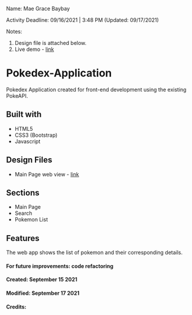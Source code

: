 Name: Mae Grace Baybay

Activity Deadline: 09/16/2021 | 3:48 PM (Updated: 09/17/2021)

Notes: 
1. Design file is attached below. 
2. Live demo - [link](https://mgbaybay.github.io/Pokedex-Application/) 

# Pokedex-Application
Pokedex Application created for front-end development using the existing PokeAPI. 

## Built with
- HTML5
- CSS3 (Bootstrap)
- Javascript

## Design Files
- Main Page web view - [link](https://www.figma.com/proto/PJ6XuVo3pid9VlIL4FUXtT/Pokedex?page-id=0%3A1&node-id=2%3A2&viewport=241%2C48%2C0.64&scaling=contain&starting-point-node-id=2%3A2)

## Sections
- Main Page
- Search 
- Pokemon List

## Features
The web app shows the list of pokemon and their corresponding details.

#### For future improvements: code refactoring
#### Created: September 15 2021
#### Modified: September 17 2021 
#### Credits:
